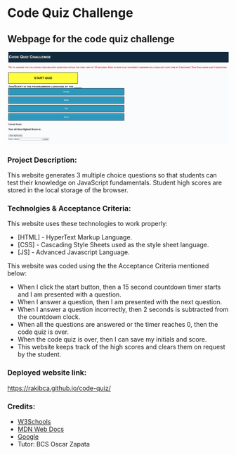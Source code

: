 # **Code Quiz Challenge**
## Webpage for the code quiz challenge

![alt text](assets/images/screenshot.png)


### **Project Description:**
This website generates 3 multiple choice questions so that students can test
their knowledge on JavaScript fundamentals. Student high scores are stored in
the local storage of the browser.


### **Technolgies & Acceptance Criteria:**
This website uses these technologies to work properly:
- [HTML] - HyperText Markup Language.
- [CSS] - Cascading Style Sheets used as the style sheet language.
- [JS] - Advanced Javascript Language.

This website was coded using the the Acceptance Criteria mentioned below:
- When I click the start button, then a 15 second countdown timer starts and I am presented with a question.
- When I answer a question, then I am presented with the next question.
- When I answer a question incorrectly, then 2 seconds is subtracted from the countdown clock.
- When all the questions are answered or the timer reaches 0, then the code quiz is over.
- When the code quiz is over, then I can save my initials and score.
- This website keeps track of the high scores and clears them on request by the student.

### **Deployed website link:**
https://rakibca.github.io/code-quiz/


### **Credits:**
- [W3Schools](https://www.w3schools.com "W3Schools")
- [MDN Web Docs](https://developer.mozilla.org "MDN Web Docs")
- [Google](https://www.google.com "Google's Homepage")
- Tutor: BCS Oscar Zapata